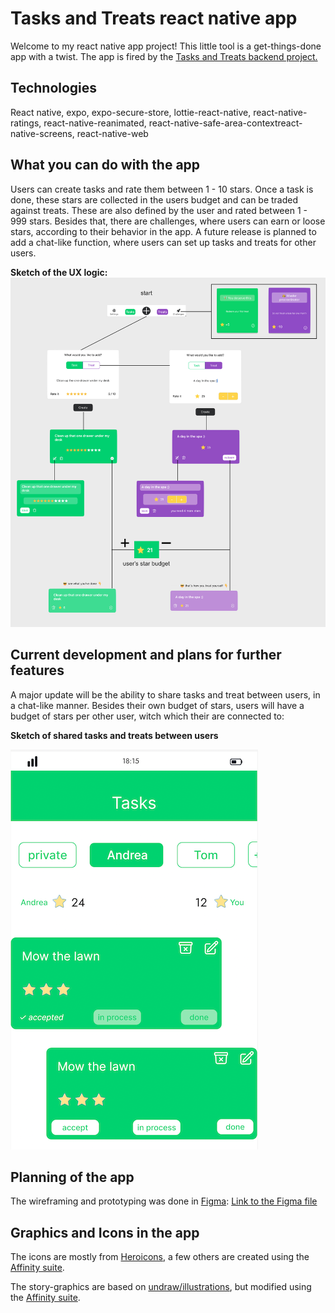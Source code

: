 # Tasks and Treats react native app

Welcome to my react native app project! This little tool is a get-things-done app with a twist.
The app is fired by the [Tasks and Treats backend project.](https://github.com/bdefner/tasks-and-treats-backend)

<!-- The app is currently in an alpha state. If you would like to run it, you will need the expo app. From there -->

## Technologies

React native, expo, expo-secure-store, lottie-react-native, react-native-ratings, react-native-reanimated, react-native-safe-area-contextreact-native-screens, react-native-web

## What you can do with the app

Users can create tasks and rate them between 1 - 10 stars. Once a task is done, these stars are collected in the users budget and can be traded against treats. These are also defined by the user and rated between 1 - 999 stars. Besides that, there are challenges, where users can earn or loose stars, according to their behavior in the app.
A future release is planned to add a chat-like function, where users can set up tasks and treats for other users.

**Sketch of the UX logic:**
![UX-logic](/assets/UX-logic.jpg)

## Current development and plans for further features

A major update will be the ability to share tasks and treat between users, in a chat-like manner. Besides their own budget of stars, users will have a budget of stars per other user, witch which their are connected to:

**Sketch of shared tasks and treats between users**

![Sketch of shared tasks and treats between users](/assets/shared-tasks-example.png)

## Planning of the app

The wireframing and prototyping was done in [Figma](https://www.figma.com):
[Link to the Figma file](https://www.figma.com/file/zC48FmF7ve3rJv5tnV7cDT/Tasks-%26-Treats?node-id=34%3A113&t=s8X5TSiIblErMIIa-1)

## Graphics and Icons in the app

The icons are mostly from [Heroicons](<https://www.figma.com/file/r6XjuG17QforQ9CavIKotW/Heroicons-(Community)?node-id=8%3A3823&t=2NYUwofaOZOIVDNC-1>), a few others are created using the [Affinity suite](https://affinity.serif.com/).

The story-graphics are based on [undraw/illustrations](https://undraw.co/illustrations), but modified using the [Affinity suite](https://affinity.serif.com/).
